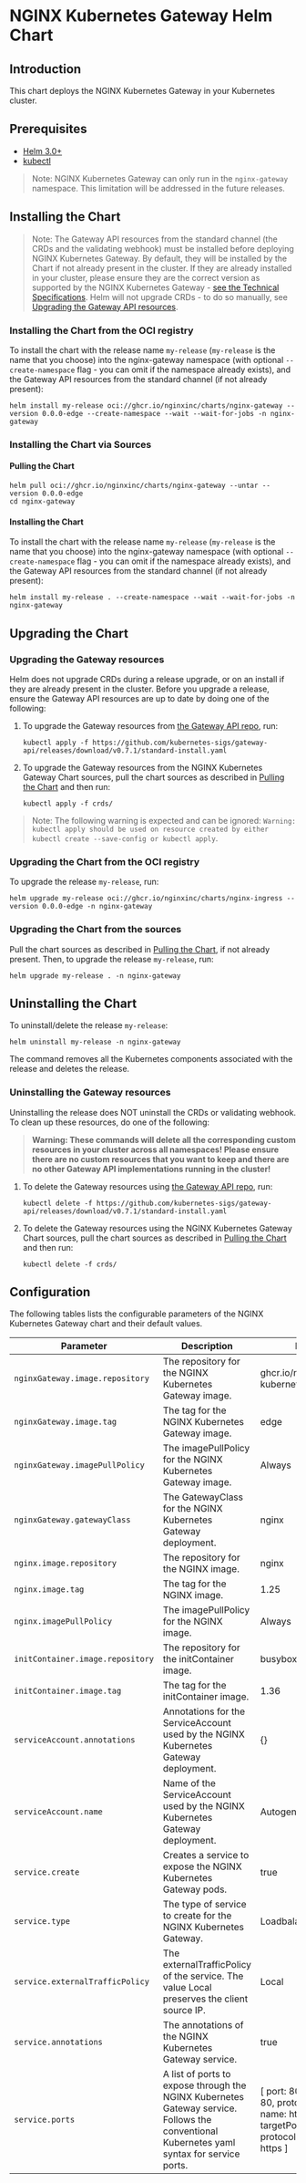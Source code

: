 # NGINX Kubernetes Gateway Helm Chart

## Introduction

This chart deploys the NGINX Kubernetes Gateway in your Kubernetes cluster.

## Prerequisites

- [Helm 3.0+](https://helm.sh/docs/intro/install/)
- [kubectl](https://kubernetes.io/docs/tasks/tools/)

> Note: NGINX Kubernetes Gateway can only run in the `nginx-gateway` namespace. This limitation will be addressed in
the future releases.

## Installing the Chart

> Note: The Gateway API resources from the standard channel (the CRDs and the validating webhook) must be installed
before deploying NGINX Kubernetes Gateway. By default, they will be installed by the Chart if not already
present in the cluster. If they are already installed in your cluster, please ensure they are the correct version as
supported by the NGINX Kubernetes Gateway - [see the Technical Specifications](../../README.md#technical-specifications).
Helm will not upgrade CRDs - to do so manually, see
[Upgrading the Gateway API resources](#upgrading-the-gateway-resources).

### Installing the Chart from the OCI registry

To install the chart with the release name `my-release` (`my-release` is the name that you choose) into the
nginx-gateway namespace (with optional `--create-namespace` flag - you can omit if the namespace already exists), and
the Gateway API resources from the standard channel (if not already present):

```
helm install my-release oci://ghcr.io/nginxinc/charts/nginx-gateway --version 0.0.0-edge --create-namespace --wait --wait-for-jobs -n nginx-gateway
```

### Installing the Chart via Sources

#### Pulling the Chart

```
helm pull oci://ghcr.io/nginxinc/charts/nginx-gateway --untar --version 0.0.0-edge
cd nginx-gateway
```

#### Installing the Chart

To install the chart with the release name `my-release` (`my-release` is the name that you choose) into the
nginx-gateway namespace (with optional `--create-namespace` flag - you can omit if the namespace already exists), and
the Gateway API resources from the standard channel (if not already present):

```
helm install my-release . --create-namespace --wait --wait-for-jobs -n nginx-gateway
```

## Upgrading the Chart
### Upgrading the Gateway resources
Helm does not upgrade CRDs during a release upgrade, or on an install if they are already present in the cluster.
Before you upgrade a release, ensure the Gateway API resources are up to date by doing one of the following:

1. To upgrade the Gateway resources from [the Gateway API repo](https://github.com/kubernetes-sigs/gateway-api), run:
   ```
   kubectl apply -f https://github.com/kubernetes-sigs/gateway-api/releases/download/v0.7.1/standard-install.yaml
   ```
1. To upgrade the Gateway resources from the NGINX Kubernetes Gateway Chart sources, pull the chart sources as described
   in [Pulling the Chart](#pulling-the-chart) and then run:
   ```
   kubectl apply -f crds/
   ```

>Note: The following warning is expected and can be ignored: `Warning: kubectl apply should be used on resource created
by either kubectl create --save-config or kubectl apply`.

### Upgrading the Chart from the OCI registry
To upgrade the release `my-release`, run:

```
helm upgrade my-release oci://ghcr.io/nginxinc/charts/nginx-ingress --version 0.0.0-edge -n nginx-gateway
```

### Upgrading the Chart from the sources

Pull the chart sources as described in [Pulling the Chart](#pulling-the-chart), if not already present. Then, to upgrade
the release `my-release`, run:
```
helm upgrade my-release . -n nginx-gateway
```

## Uninstalling the Chart

To uninstall/delete the release `my-release`:

```
helm uninstall my-release -n nginx-gateway
```

The command removes all the Kubernetes components associated with the release and deletes the release.

### Uninstalling the Gateway resources
Uninstalling the release does NOT uninstall the CRDs or validating webhook. To clean up these resources, do one of the
following:

>**Warning: These commands will delete all the corresponding custom resources in your cluster across all namespaces!
Please ensure there are no custom resources that you want to keep and there are no other Gateway API implementations
running in the cluster!**

1. To delete the Gateway resources using [the Gateway API repo](https://github.com/kubernetes-sigs/gateway-api), run:
   ```
   kubectl delete -f https://github.com/kubernetes-sigs/gateway-api/releases/download/v0.7.1/standard-install.yaml
   ```
1. To delete the Gateway resources using the NGINX Kubernetes Gateway Chart sources, pull the chart sources as described
   in [Pulling the Chart](#pulling-the-chart) and then run:
   ```
   kubectl delete -f crds/
   ```

## Configuration

The following tables lists the configurable parameters of the NGINX Kubernetes Gateway chart and their default values.

|Parameter | Description | Default |
| --- | --- | --- |
|`nginxGateway.image.repository` | The repository for the NGINX Kubernetes Gateway image. | ghcr.io/nginxinc/nginx-kubernetes-gateway |
|`nginxGateway.image.tag` | The tag for the NGINX Kubernetes Gateway image. | edge |
|`nginxGateway.imagePullPolicy` | The imagePullPolicy for the NGINX Kubernetes Gateway image. | Always |
|`nginxGateway.gatewayClass` | The GatewayClass for the NGINX Kubernetes Gateway deployment. | nginx |
|`nginx.image.repository` | The repository for the NGINX image. | nginx |
|`nginx.image.tag` | The tag for the NGINX image. | 1.25 |
|`nginx.imagePullPolicy` | The imagePullPolicy for the NGINX image. | Always |
|`initContainer.image.repository` | The repository for the initContainer image. | busybox |
|`initContainer.image.tag` | The tag for the initContainer image. | 1.36 |
|`serviceAccount.annotations` | Annotations for the ServiceAccount used by the NGINX Kubernetes Gateway deployment. | {} |
|`serviceAccount.name` | Name of the ServiceAccount used by the NGINX Kubernetes Gateway deployment. | Autogenerated |
|`service.create` | Creates a service to expose the NGINX Kubernetes Gateway pods. | true |
|`service.type` | The type of service to create for the NGINX Kubernetes Gateway. | Loadbalancer |
|`service.externalTrafficPolicy` | The externalTrafficPolicy of the service. The value Local preserves the client source IP. | Local |
|`service.annotations` | The annotations of the NGINX Kubernetes Gateway service. | true |
|`service.ports` | A list of ports to expose through the NGINX Kubernetes Gateway service. Follows the conventional Kubernetes yaml syntax for service ports. | [ port: 80, targetPort: 80, protocol: TCP, name: http; port: 443, targetPort: 443, protocol: TCP, name: https ] |
